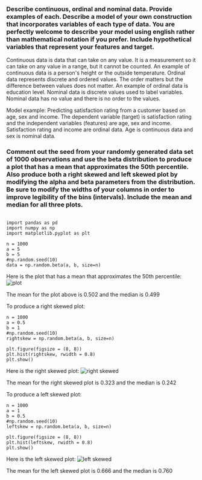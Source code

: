 ### Describe continuous, ordinal and nominal data. Provide examples of each. Describe a model of your own construction that incorporates variables of each type of data. You are perfectly welcome to describe your model using english rather than mathematical notation if you prefer. Include hypothetical variables that represent your features and target.
Continuous data is data that can take on any value. It is a measurement so it can take on any value in a range, but it cannot be counted. An example of continuous data is a person's height or the outside temperature. Ordinal data represents discrete and ordered values. The order matters but the difference between values does not matter. An example of ordinal data is education level. Nominal data is discrete values used to label variables. Nominal data has no value and there is no order to the values. 

Model example: Predicting satisfaction rating from a customer based on age, sex and income. The dependent variable (target) is satisfaction rating and the independent variables (features) are age, sex and income. Satisfaction rating and income are ordinal data. Age is continuous data and sex is nominal data. 
### Comment out the seed from your randomly generated data set of 1000 observations and use the beta distribution to produce a plot that has a mean that approximates the 50th percentile. Also produce both a right skewed and left skewed plot by modifying the alpha and beta parameters from the distribution. Be sure to modify the widths of your columns in order to improve legibility of the bins (intervals). Include the mean and median for all three plots.
```

import pandas as pd
import numpy as np
import matplotlib.pyplot as plt

n = 1000
a = 5
b = 5
#np.random.seed(10)
data = np.random.beta(a, b, size=n)

```
Here is the plot that has a mean that approximates the 50th percentile:
![plot](https://meredithjolly.github.io/data146/prj2_1.png) 

The mean for the plot above is 0.502 and the median is 0.499

To produce a right skewed plot:
```
n = 1000
a = 0.5
b = 1
#np.random.seed(10)
rightskew = np.random.beta(a, b, size=n)

plt.figure(figsize = (8, 8))
plt.hist(rightskew, rwidth = 0.8)
plt.show()

```
Here is the right skewed plot:
![right skewed](https://meredithjolly.github.io/data146/prj2_2.png) 

The mean for the right skewed plot is 0.323 and the median is 0.242

To produce a left skewed plot:
```
n = 1000
a = 1
b = 0.5
#np.random.seed(10)
leftskew = np.random.beta(a, b, size=n)

plt.figure(figsize = (8, 8))
plt.hist(leftskew, rwidth = 0.8)
plt.show()

```
Here is the left skewed plot:
![left skewed](https://meredithjolly.github.io/data146/prj2_3.png) 

The mean for the left skewed plot is 0.666 and the median is 0.760

